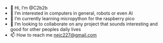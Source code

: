 - 👋 Hi, I’m @C2b2b
- 👀 I’m interested in computers in general, robots or even AI
- 🌱 I’m currently learning micropython for the raspberry pico
- 💞️ I’m looking to collaborate on any project that sounds interesting and good for other peoples daily lives
- 📫 How to reach me nejc227@gmail.com

<!---
C2b2b/C2b2b is a ✨ special ✨ repository because its `README.md` (this file) appears on your GitHub profile.
You can click the Preview link to take a look at your changes.
--->
